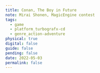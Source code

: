 ```yaml
---
title: Conan, The Boy in Future
note: Mirai Shonen, MagicEngine contest
tags:
  - game
  - platform_turbografx-cd
  - genre_action-adventure
physical: true
digital: false
guide: false
pending: false
date: 2022-05-03
permalink: false
---
```

